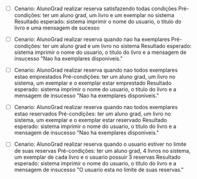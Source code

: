 - [ ] Cenario: AlunoGrad realizar reserva satisfazendo todas condições
Pré-condições: ter um aluno grad, um livro e um exemplar no sistema
Resultado esperado: sistema imprimir o nome do usuario, o titulo do livro e uma mensagem de sucesso

- [ ] Cenario: AlunoGrad realizar reserva quando nao ha exemplares
Pré-condições: ter um aluno grad e um livro no sistema
Resultado esperado: sistema imprimir o nome do usuario, o titulo do livro e a mensagem de insucesso "Nao ha exemplares disponiveis."

- [ ] Cenario: AlunoGrad realizar reserva quando nao todos exemplares estao emprestados
Pré-condições: ter um aluno grad, um livro no sistema, um exemplar e o exemplar estar emprestado
Resultado esperado: sistema imprimir o nome do usuario, o titulo do livro e a mensagem de insucesso "Nao ha exemplares disponiveis."

- [ ] Cenario: AlunoGrad realizar reserva quando nao todos exemplares estao reservados
Pré-condições: ter um aluno grad, um livro no sistema, um exemplar e o exemplar estar reservado
Resultado esperado: sistema imprimir o nome do usuario, o titulo do livro e a mensagem de insucesso "Nao ha exemplares disponiveis."

- [ ] Cenario: AlunoGrad realizar reserva quando o usuario estiver no limite de suas reservas
Pré-condições: ter um aluno grad, 4 livros no sistema, um exemplar de cada livro e o usuario possuir 3 reservas
Resultado esperado: sistema imprimir o nome do usuario, o titulo do livro e a mensagem de insucesso "O usuario esta no limite de suas reservas."
